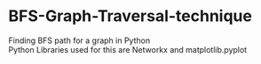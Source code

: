 # BFS-Graph-Traversal-technique
Finding BFS path for a graph in Python<br>
Python Libraries used for this are Networkx and matplotlib.pyplot
